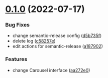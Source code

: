# [0.1.0](https://github.com/hrloca/swipii/compare/v0.0.13...v0.1.0) (2022-07-17)


### Bug Fixes

* change semantic-release config ([d5b735f](https://github.com/hrloca/swipii/commit/d5b735fe1d88c05373f80991d1efbb957e9c4860))
* delete log ([c58257e](https://github.com/hrloca/swipii/commit/c58257e4c0dfcd3846fbb95471df1a5befd1f37c))
* edit actions for semantic-release ([a187902](https://github.com/hrloca/swipii/commit/a187902b74f13c31b57f146778dde7d8d3e9f10f))


### Features

* change Carousel interface ([aa272e0](https://github.com/hrloca/swipii/commit/aa272e098d6dc382092cb11b8aa51dbe9a2d4f96))
